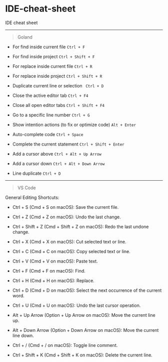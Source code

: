 # IDE-cheat-sheet
IDE cheat sheet

---

> Goland

- For find inside current file `Ctrl + F`

- For find inside project `Ctrl + Shift + F`

- For replace inside current file `Ctrl + R`

- For replace inside project `Ctrl + Shift + R`

- Duplicate current line or selection ` Ctrl + D`

- Close the active editor tab `Ctrl + F4`

- Close all open editor tabs `Ctrl + Shift + F4`

- Go to a specific line number `Ctrl + G`

- Show intention actions (to fix or optimize code) `Alt + Enter`

- Auto-complete code `Ctrl + Space`

- Complete the current statement `Ctrl + Shift + Enter`

- Add a cursor above `Ctrl + Alt + Up Arrow`

- Add a cursor down `Ctrl + Alt + Down Arrow`

- Line duplicate `Ctrl + D`

---

> VS Code

General Editing Shortcuts:

- Ctrl + S (Cmd + S on macOS): Save the current file.
  
- Ctrl + Z (Cmd + Z on macOS): Undo the last change.

- Ctrl + Shift + Z (Cmd + Shift + Z on macOS): Redo the last undone change.

- Ctrl + X (Cmd + X on macOS): Cut selected text or line.
  
- Ctrl + C (Cmd + C on macOS): Copy selected text or line.
  
- Ctrl + V (Cmd + V on macOS): Paste text.
  
- Ctrl + F (Cmd + F on macOS): Find.
  
- Ctrl + H (Cmd + H on macOS): Replace.
  
- Ctrl + D (Cmd + D on macOS): Select the next occurrence of the current word.
  
- Ctrl + U (Cmd + U on macOS): Undo the last cursor operation.
  
- Alt + Up Arrow (Option + Up Arrow on macOS): Move the current line up.
  
- Alt + Down Arrow (Option + Down Arrow on macOS): Move the current line down.
  
- Ctrl + / (Cmd + / on macOS): Toggle line comment.
  
- Ctrl + Shift + K (Cmd + Shift + K on macOS): Delete the current line.



